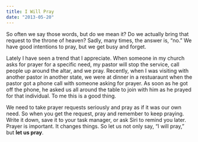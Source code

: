 ```yaml
---
title: I Will Pray
date: "2013-05-20"
---
```


So often we say those words, but do we mean it? Do we actually bring that request to the throne of heaven? Sadly, many times, the answer is, “no.” We have good intentions to pray, but we get busy and forget.

Lately I have seen a trend that I appreciate. When someone in my church asks for prayer for a specific need, my pastor will stop the service, call people up around the altar, and we pray. Recently, when I was visiting with another pastor in another state, we were at dinner in a restuaraunt when the pastor got a phone call with someone asking for prayer. As soon as he got off the phone, he asked us all around the table to join with him as he prayed for that individual. To me this is a good thing.

We need to take prayer requests seriously and pray as if it was our own need. So when you get the request, pray and remember to keep praying. Write it down, save it to your task manager, or ask Siri to remind you later. Prayer is important. It changes things. So let us not only say, “I will pray,” but **let us pray**.